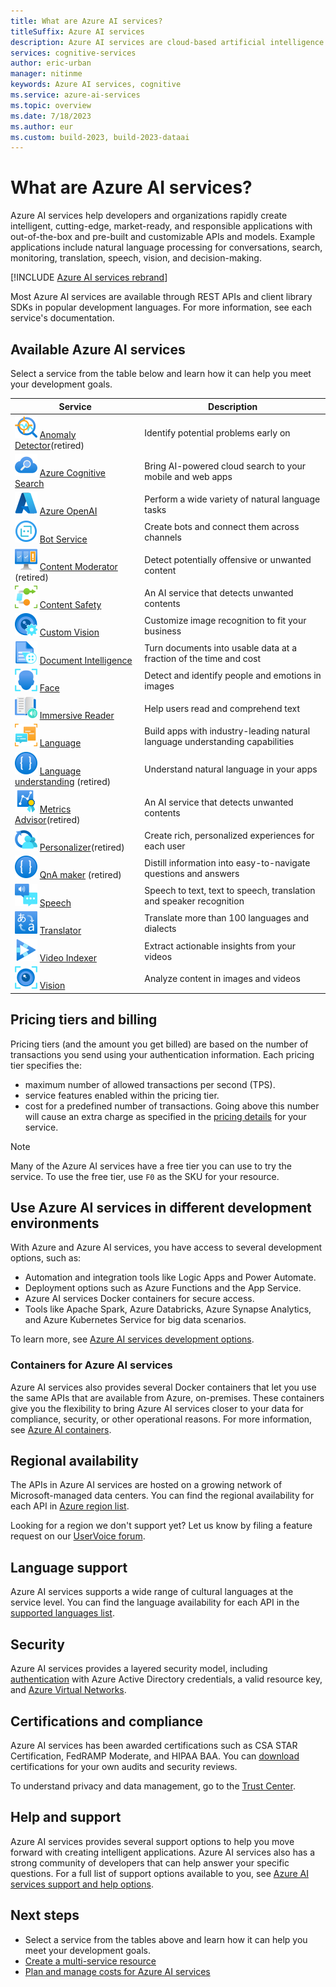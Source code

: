 ```yaml
---
title: What are Azure AI services?
titleSuffix: Azure AI services
description: Azure AI services are cloud-based artificial intelligence (AI) services that help developers build cognitive intelligence into applications without having direct AI or data science skills or knowledge.
services: cognitive-services
author: eric-urban
manager: nitinme
keywords: Azure AI services, cognitive
ms.service: azure-ai-services
ms.topic: overview
ms.date: 7/18/2023
ms.author: eur
ms.custom: build-2023, build-2023-dataai
---
```


# What are Azure AI services?

Azure AI services help developers and organizations rapidly create intelligent, cutting-edge, market-ready, and responsible applications with out-of-the-box and pre-built and customizable APIs and models. Example applications include natural language processing for conversations, search, monitoring, translation, speech, vision, and decision-making. 

[!INCLUDE [Azure AI services rebrand](./includes/rebrand-note.md)]

Most Azure AI services are available through REST APIs and client library SDKs in popular development languages. For more information, see each service's documentation.

## Available Azure AI services

Select a service from the table below and learn how it can help you meet your development goals.

| Service | Description |
| --- | --- |
| ![Anomaly Detector icon](media/service-icons/anomaly-detector.svg) [Anomaly Detector](./Anomaly-Detector/index.yml)(retired) | Identify potential problems early on |
| ![Azure Cognitive Search icon](media/service-icons/cognitive-search.svg) [Azure Cognitive Search](../search/index.yml) | Bring AI-powered cloud search to your mobile and web apps |
| ![Azure OpenAI Service icon](media/service-icons/azure.svg) [Azure OpenAI](./openai/index.yml) | Perform a wide variety of natural language tasks |
| ![Bot service icon](media/service-icons/bot-services.svg) [Bot Service](/composer/) | Create bots and connect them across channels |
| ![Content Moderator icon](media/service-icons/content-moderator.svg) [Content Moderator](./content-moderator/index.yml) (retired) | Detect potentially offensive or unwanted content |
| ![Content Safety icon](media/service-icons/content-safety.svg) [Content Safety](./content-safety/index.yml) | An AI service that detects unwanted contents |
| ![Custom Vision icon](media/service-icons/custom-vision.svg) [Custom Vision](./custom-vision-service/index.yml) | Customize image recognition to fit your business |
| ![Document Intelligence icon](media/service-icons/document-intelligence.svg) [Document Intelligence](./document-intelligence/index.yml) | Turn documents into usable data at a fraction of the time and cost |
| ![Face icon](media/service-icons/face.svg) [Face](./computer-vision/overview-identity.md) | Detect and identify people and emotions in images |
| ![Immersive Reader icon](media/service-icons/immersive-reader.svg) [Immersive Reader](./immersive-reader/index.yml) | Help users read and comprehend text |
| ![Language icon](media/service-icons/language.svg) [Language](./language-service/index.yml) | Build apps with industry-leading natural language understanding capabilities |
| ![Language Understanding icon](media/service-icons/luis.svg) [Language understanding](./luis/index.yml) (retired) | Understand natural language in your apps |
| ![Metrics Advisor icon](media/service-icons/metrics-advisor.svg) [Metrics Advisor](./metrics-advisor/index.yml)(retired) | An AI service that detects unwanted contents |
| ![Personalizer icon](media/service-icons/personalizer.svg) [Personalizer](./personalizer/index.yml)(retired) | Create rich, personalized experiences for each user |
| ![QnA Maker icon](media/service-icons/luis.svg) [QnA maker](./qnamaker/index.yml) (retired) | Distill information into easy-to-navigate questions and answers |
| ![Speech icon](media/service-icons/speech.svg) [Speech](./speech-service/index.yml) | Speech to text, text to speech, translation and speaker recognition |
| ![Translator icon](media/service-icons/translator.svg) [Translator](./translator/index.yml) | Translate more than 100 languages and dialects |
| ![Video Indexer icon](media/service-icons/video-indexer.svg) [Video Indexer](/azure/azure-video-indexer/) | Extract actionable insights from your videos |
| ![Vision icon](media/service-icons/vision.svg) [Vision](./computer-vision/index.yml) | Analyze content in images and videos |

## Pricing tiers and billing

Pricing tiers (and the amount you get billed) are based on the number of transactions you send using your authentication information. Each pricing tier specifies the:
* maximum number of allowed transactions per second (TPS).
* service features enabled within the pricing tier.
* cost for a predefined number of transactions. Going above this number will cause an extra charge as specified in the [pricing details](https://azure.microsoft.com/pricing/details/cognitive-services/) for your service.

> [!NOTE]
> Many of the Azure AI services have a free tier you can use to try the service. To use the free tier, use `F0` as the SKU for your resource.


## Use Azure AI services in different development environments

With Azure and Azure AI services, you have access to several development options, such as:

* Automation and integration tools like Logic Apps and Power Automate.
* Deployment options such as Azure Functions and the App Service. 
* Azure AI services Docker containers for secure access.
* Tools like Apache Spark, Azure Databricks, Azure Synapse Analytics, and Azure Kubernetes Service for big data scenarios. 

To learn more, see [Azure AI services development options](./cognitive-services-development-options.md).

### Containers for Azure AI services

Azure AI services also provides several Docker containers that let you use the same APIs that are available from Azure, on-premises. These containers give you the flexibility to bring Azure AI services closer to your data for compliance, security, or other operational reasons. For more information, see [Azure AI containers](cognitive-services-container-support.md "Azure AI containers").

## Regional availability

The APIs in Azure AI services are hosted on a growing network of Microsoft-managed data centers. You can find the regional availability for each API in [Azure region list](https://azure.microsoft.com/regions "Azure region list").

Looking for a region we don't support yet? Let us know by filing a feature request on our [UserVoice forum](https://feedback.azure.com/d365community/forum/09041fae-0b25-ec11-b6e6-000d3a4f0858).

## Language support

Azure AI services supports a wide range of cultural languages at the service level. You can find the language availability for each API in the [supported languages list](language-support.md "Supported languages list").

## Security

Azure AI services provides a layered security model, including [authentication](authentication.md "Authentication") with Azure Active Directory credentials, a valid resource key, and [Azure Virtual Networks](cognitive-services-virtual-networks.md "Azure Virtual Networks").

## Certifications and compliance

Azure AI services has been awarded certifications such as CSA STAR Certification, FedRAMP Moderate, and HIPAA BAA. You can [download](https://gallery.technet.microsoft.com/Overview-of-Azure-c1be3942 "Download") certifications for your own audits and security reviews.

To understand privacy and data management, go to the [Trust Center](https://servicetrust.microsoft.com/ "Trust Center").

## Help and support

Azure AI services provides several support options to help you move forward with creating intelligent applications. Azure AI services also has a strong community of developers that can help answer your specific questions. For a full list of support options available to you, see [Azure AI services support and help options](cognitive-services-support-options.md "Azure AI services support and help options").

## Next steps

* Select a service from the tables above and learn how it can help you meet your development goals.
* [Create a multi-service resource](multi-service-resource.md?pivots=azportal)
* [Plan and manage costs for Azure AI services](plan-manage-costs.md)
